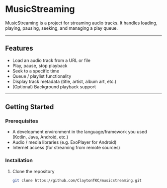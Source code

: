 # MusicStreaming

MusicStreaming is a project for streaming audio tracks. It handles loading, playing, pausing, seeking, and managing a play queue.

---

## Features

- Load an audio track from a URL or file  
- Play, pause, stop playback  
- Seek to a specific time  
- Queue / playlist functionality  
- Display track metadata (title, artist, album art, etc.)  
- (Optional) Background playback support  

---

## Getting Started

### Prerequisites

- A development environment in the language/framework you used (Kotlin, Java, Android, etc.)  
- Audio / media libraries (e.g. ExoPlayer for Android)  
- Internet access (for streaming from remote sources)  

### Installation

1. Clone the repository  
   ```bash
   git clone https://github.com/ClaytonTKC/musicstreaming.git
